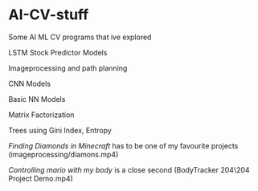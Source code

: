 # AI-CV-stuff
Some AI ML CV programs that ive explored

LSTM Stock Predictor Models

Imageprocessing and path planning 

CNN Models

Basic NN Models

Matrix Factorization

Trees using Gini Index, Entropy


*Finding Diamonds in Minecraft* has to be one of my favourite projects (imageprocessing/diamons.mp4)

*Controlling mario with my body* is a close second (BodyTracker 204\204 Project Demo.mp4)
